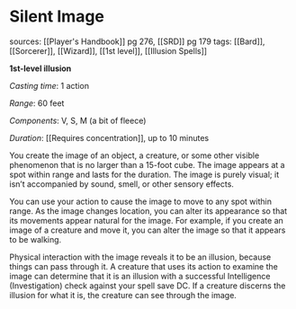 # Silent Image
sources: [[Player's Handbook]] pg 276, [[SRD]] pg 179
tags: [[Bard]], [[Sorcerer]], [[Wizard]], [[1st level]], [[Illusion Spells]]

**1st-level illusion**

*Casting time*: 1 action

*Range*: 60 feet

*Components*: V, S, M (a bit of fleece)

*Duration*: [[Requires concentration]], up to 10 minutes

You create the image of an object, a creature, or some other visible phenomenon that is no larger than a 15-foot cube. The image appears at a spot within range and lasts for the duration. The image is purely visual; it isn’t accompanied by sound, smell, or other sensory effects. 

You can use your action to cause the image to move to any spot within range. As the image changes location, you can alter its appearance so that its movements appear natural for the image. For example, if you create an image of a creature and move it, you can alter the image so that it appears to be walking.

Physical interaction with the image reveals it to be an illusion, because things can pass through it. A creature that uses its action to examine the image can determine that it is an illusion with a successful Intelligence (Investigation) check against your spell save DC. If a creature discerns the illusion for what it is, the creature can see through the image.
